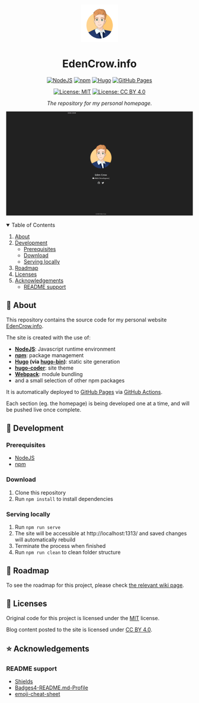 <div align="center">
  <img alt="Eden's avatar" src="static/images/avatar.png" width="100px" />
  <h1 align="center">EdenCrow.info</h1>

[![NodeJS](https://img.shields.io/badge/Node.js-339933?style=for-the-badge&logo=nodedotjs&logoColor=white)](https://nodejs.org/)
[![npm](https://img.shields.io/badge/npm-CB3837?style=for-the-badge&logo=npm&logoColor=white)](https://www.npmjs.com/)
[![Hugo](https://img.shields.io/badge/Hugo-FF4088?style=for-the-badge&logo=Hugo&logoColor=white)](https://gohugo.io/)
[![GitHub Pages](https://img.shields.io/badge/GitHub%20Pages-222222?style=for-the-badge&logo=GitHubPages&logoColor=white)](https://pages.github.com/)

[![License: MIT](https://img.shields.io/badge/License-MIT-yellow.svg)](https://opensource.org/licenses/MIT)
[![License: CC BY 4.0](https://img.shields.io/badge/License-CC_BY_4.0-lightgrey.svg)](https://creativecommons.org/licenses/by/4.0/)

*The repository for my personal homepage.*
</div>

![image](screenshot.png)

<details open>
<summary>Table of Contents</summary>

1. [About](#about)
2. [Development](#dev)
    - [Prerequisites](#devPrereq)
    - [Download](#devDownload)
    - [Serving locally](#devLocal)
3. [Roadmap](#map)
4. [Licenses](#license)
4. [Acknowledgements](#acknowledgements)
    - [README support](#ackReadme)

</details>

<a id="about"></a>

## :raised_eyebrow: About

This repository contains the source code for my personal website [EdenCrow.info](https://edencrow.info).

The site is created with the use of:
- **[NodeJS](https://nodejs.org/)**: Javascript runtime environment
- **[npm](https://npmjs.org/)**: package management
- **[Hugo](https://gohugo.io/) (via [hugo-bin](https://www.npmjs.com/package/hugo-bin))**: static site generation
- **[hugo-coder](https://github.com/luizdepra/hugo-coder)**: site theme
- **[Webpack](https://webpack.js.org/)**: module bundling
- and a small selection of other npm packages

It is automatically deployed to [GitHub Pages](https://pages.github.com/) via [GitHub Actions](https://github.com/features/actions).

Each section (eg. the homepage) is being developed one at a time, and will be pushed live once complete.

<a id="dev"></a>

## :wrench: Development

<a id="devPrereq"></a>

### Prerequisites
- [NodeJS](https://nodejs.org/)
- [npm](https://npmjs.org/)

<a id="devDownload"></a>

### Download
1) Clone this repository
2) Run `npm install` to install dependencies

<a id="devLocal"></a>

### Serving locally
1) Run `npm run serve`
2) The site will be accessible at http://localhost:1313/ and saved changes will automatically rebuild
3) Terminate the process when finished
4) Run `npm run clean` to clean folder structure

<a id="map"></a>

## :dart: Roadmap

To see the roadmap for this project, please check [the relevant wiki page](https://github.com/EdenCrow/edencrow.github.com/wiki/%F0%9F%8E%AF-Roadmap).

<a id="license"></a>

## :scroll: Licenses
Original code for this project is licensed under the [MIT](https://opensource.org/licenses/MIT) license.

Blog content posted to the site is licensed under [CC BY 4.0](https://creativecommons.org/licenses/by/4.0/).

<a id="acknowledgements"></a>

## :star: Acknowledgements

<a id="ackReadme"></a>

### README support
- [Shields](https://github.com/badges/shields)
- [Badges4-README.md-Profile](https://github.com/alexandresanlim/Badges4-README.md-Profile)
- [emoji-cheat-sheet](https://github.com/ikatyang/emoji-cheat-sheet)
